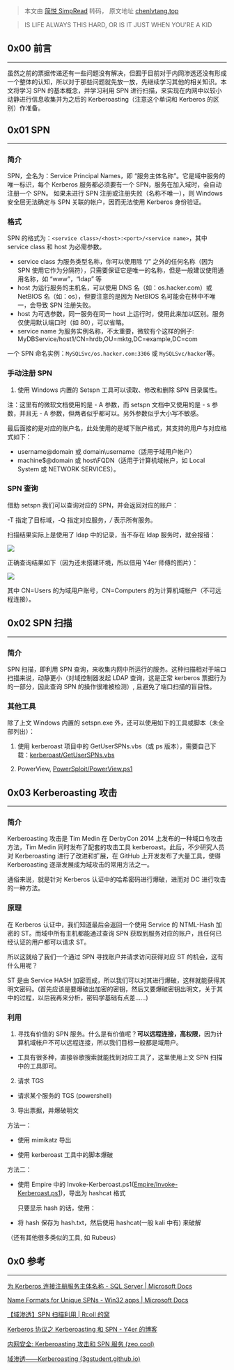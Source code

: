 > 本文由 [简悦 SimpRead](http://ksria.com/simpread/) 转码， 原文地址 [chenlvtang.top](https://chenlvtang.top/2022/02/21/%E5%86%85%E7%BD%91%E6%B8%97%E9%80%8F%E5%85%A5%E9%97%A8%E4%B9%8BSPN%E6%89%AB%E6%8F%8F/)

> IS LIFE ALWAYS THIS HARD, OR IS IT JUST WHEN YOU'RE A KID

[](#0x00-前言 "0x00 前言")0x00 前言
-----------------------------

* * *

虽然之前的票据传递还有一些问题没有解决，但囿于目前对于内网渗透还没有形成一个整体的认知，所以对于那些问题就先放一放，先继续学习其他的相关知识。本文将学习 SPN 的基本概念，并学习利用 SPN 进行扫描，来实现在内网中以较小动静进行信息收集并为之后的 Kerberoasting（注意这个单词和 Kerberos 的区别）作准备。

[](#0x01-SPN "0x01 SPN")0x01 SPN
--------------------------------

* * *

### [](#简介 "简介")简介

SPN，全名为：Service Principal Names，即 “服务主体名称”。它是域中服务的唯一标识，每个 Kerberos 服务都必须要有一个 SPN，服务在加入域时，会自动注册一个 SPN。 如果未进行 SPN 注册或注册失败（名称不唯一），则 Windows 安全层无法确定与 SPN 关联的帐户，因而无法使用 Kerberos 身份验证。

### [](#格式 "格式")格式

SPN 的格式为：`<service class>/<host>:<port>/<service name>`，其中 service class 和 host 为必需参数。

*   service class 为服务类型名称，你可以使用除 “/” 之外的任何名称（因为 SPN 使用它作为分隔符），只需要保证它是唯一的名称，但是一般建议使用通用名称，如 “www”，“ldap” 等
*   host 为运行服务的主机名，可以使用 DNS 名（如：os.hacker.com）或 NetBIOS 名（如：os），但要注意的是因为 NetBIOS 名可能会在林中不唯一，会导致 SPN 注册失败。
*   host 为可选参数，同一服务在同一 host 上运行时，使用此来加以区别。服务仅使用默认端口时（如 80），可以省略。
*   service name 为服务实例名称，不太重要，微软有个这样的例子: MyDBService/host1/CN=hrdb,OU=mktg,DC=example,DC=com

一个 SPN 命名实例：`MySQLSvc/os.hacker.com:3306` 或 `MySQLSvc/hacker`等。

### [](#手动注册SPN "手动注册SPN")手动注册 SPN

1. 使用 Windows 内置的 Setspn 工具可以读取、修改和删除 SPN 目录属性。

注：这里有的微软文档使用的是 - A 参数，而 setspn 文档中又使用的是 - s 参数，并且无 - A 参数，但两者似乎都可以。另外参数似乎大小写不敏感。

最后面接的是对应的账户名，此处使用的是域下账户格式，其支持的用户与对应格式如下：

*   username@domain 或 domain\username（适用于域用户帐户）
*   machine$@domain 或 host\FQDN（适用于计算机域帐户，如 Local System 或 NETWORK SERVICES）。

### [](#SPN查询 "SPN查询")SPN 查询

借助 setspn 我们可以查询对应的 SPN，并会返回对应的账户：

-T 指定了目标域，-Q 指定对应服务，*/* 表示所有服务。

扫描结果实际上是使用了 ldap 中的记录，当不存在 ldap 服务时，就会报错：

![](https://cdn.jsdelivr.net/gh/chenlvtang/picbed/img/202202232135862.png)

正确查询结果如下（因为还未搭建环境，所以借用 Y4er 师傅的图片）：

![](https://cdn.jsdelivr.net/gh/chenlvtang/picbed/img/202202232138916.png)

其中 CN=Users 的为域用户账号，CN=Computers 的为计算机域帐户（不可远程连接）。

[](#0x02-SPN扫描 "0x02 SPN扫描")0x02 SPN 扫描
---------------------------------------

* * *

### [](#简介-1 "简介")简介

SPN 扫描，即利用 SPN 查询，来收集内网中所运行的服务。这种扫描相对于端口扫描来说，动静更小（对域控制器发起 LDAP 查询，这是正常 kerberos 票据行为的一部分，因此查询 SPN 的操作很难被检测）, 且避免了端口扫描的盲目性。

### [](#其他工具 "其他工具")其他工具

除了上文 Windows 内置的 setspn.exe 外，还可以使用如下的工具或脚本（未全部列出）：

1.  使用 kerberoast 项目中的 GetUserSPNs.vbs（或 ps 版本），需要自己下载：[kerberoast/GetUserSPNs.vbs](https://github.com/nidem/kerberoast/blob/master/GetUserSPNs.vbs)
    
2.  PowerView, [PowerSploit/PowerView.ps1](https://github.com/PowerShellMafia/PowerSploit/blob/master/Recon/PowerView.ps1)
    

[](#0x03-Kerberoasting攻击 "0x03 Kerberoasting攻击")0x03 Kerberoasting 攻击
---------------------------------------------------------------------

* * *

### [](#简介-2 "简介")简介

Kerberoasting 攻击是 Tim Medin 在 DerbyCon 2014 上发布的一种域口令攻击方法，Tim Medin 同时发布了配套的攻击工具 kerberoast。此后，不少研究人员对 Kerberoasting 进行了改进和扩展，在 GitHub 上开发发布了大量工具，使得 Kerberoasting 逐渐发展成为域攻击的常用方法之一。

通俗来说，就是针对 Kerberos 认证中的哈希密码进行爆破，进而对 DC 进行攻击的一种方法。

### [](#原理 "原理")原理

在 Kerberos 认证中，我们知道最后会返回一个使用 Service 的 NTML-Hash 加密的 ST。而域中所有主机都能通过查询 SPN 获取到服务对应的账户，且任何已经认证的用户都可以请求 ST。

所以这就给了我们一个通过 SPN 寻找账户并请求访问获得对应 ST 的机会，这有什么用呢？

ST 是由 Service HASH 加密而成，所以我们可以对其进行爆破，这样就能获得其明文密码。(首先应该是要爆破出加密的密钥，然后又要爆破密钥出明文，关于其中的过程，以后我再来分析，密码学基础有点差……)

### [](#利用 "利用")利用

1. 寻找有价值的 SPN 服务。什么是有价值呢？**可以远程连接，高权限**，因为计算机域帐户不可以远程连接，所以我们目标一般都是域用户。

*   工具有很多种，直接谷歌搜索就能找到对应工具了，这里使用上文 SPN 扫描中的工具即可。

2. 请求 TGS

*   请求某个服务的 TGS (powershell)
    

3. 导出票据，并爆破明文

方法一：

*   使用 mimikatz 导出
    
*   使用 kerberoast 工具中的脚本爆破
    

方法二：

*   使用 Empire 中的 Invoke-Kerberoast.ps1([Empire/Invoke-Kerberoast.ps1](https://github.com/EmpireProject/Empire/blob/6ee7e036607a62b0192daed46d3711afc65c3921/data/module_source/credentials/Invoke-Kerberoast.ps1))，导出为 hashcat 格式
    
    只要显示 hash 的话，使用：
    
*   将 hash 保存为 hash.txt，然后使用 hashcat(一般 kali 中有) 来破解
    

（还有其他很多类似的工具, 如 Rubeus）

[](#0x0-参考 "0x0 参考")0x0 参考
--------------------------

* * *

[为 Kerberos 连接注册服务主体名称 - SQL Server | Microsoft Docs](https://docs.microsoft.com/zh-cn/sql/database-engine/configure-windows/register-a-service-principal-name-for-kerberos-connections?view=sql-server-ver15#spn-formats)

[Name Formats for Unique SPNs - Win32 apps | Microsoft Docs](https://docs.microsoft.com/en-us/windows/win32/ad/name-formats-for-unique-spns)

[【域渗透】SPN 扫描利用 | RcoIl 的窝](https://rcoil.me/2019/06/%E3%80%90%E5%9F%9F%E6%B8%97%E9%80%8F%E3%80%91SPN%20%E6%89%AB%E6%8F%8F%E5%88%A9%E7%94%A8%2F)

[Kerberos 协议之 Kerberoasting 和 SPN - Y4er 的博客](https://y4er.com/post/kerberos-kerberoasting-spn/)

[内网安全: Kerberoasting 攻击和 SPN 服务 (zeo.cool)](https://zeo.cool/2020/05/27/%E5%86%85%E7%BD%91%E5%AE%89%E5%85%A8!Kerberoasting%E6%94%BB%E5%87%BB%E5%92%8CSPN%E6%9C%8D%E5%8A%A1/)

[域渗透——Kerberoasting (3gstudent.github.io)](https://3gstudent.github.io/%E5%9F%9F%E6%B8%97%E9%80%8F-Kerberoasting)